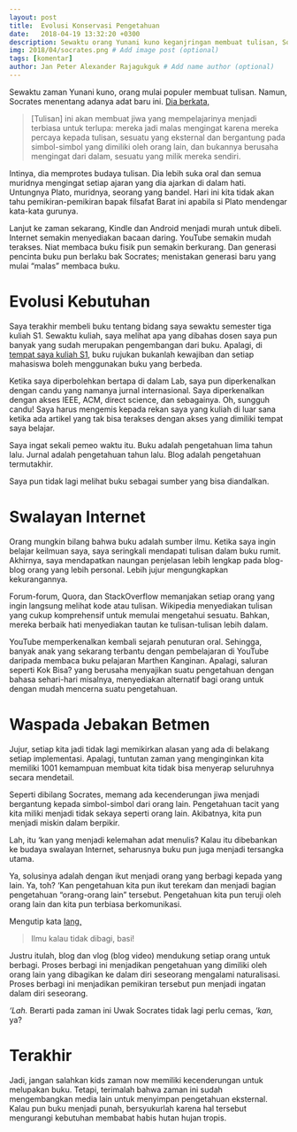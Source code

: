 ```yaml
---
layout: post
title:  Evolusi Konservasi Pengetahuan
date:   2018-04-19 13:32:20 +0300
description: Sewaktu orang Yunani kuno keganjringan membuat tulisan, Socrates menolaknya. # Add post description (optional)
img: 2018/04/socrates.png # Add image post (optional)
tags: [komentar]
author: Jan Peter Alexander Rajagukguk # Add name author (optional)
---
```

Sewaktu zaman Yunani kuno, orang mulai populer membuat tulisan. Namun, Socrates menentang adanya adat baru ini. [Dia berkata,](http://neamathisi.com/literacies/chapter-1-literacies-on-a-human-scale/socrates-on-the-forgetfulness-that-comes-with-writing)

> [Tulisan] ini akan membuat jiwa yang mempelajarinya menjadi terbiasa untuk terlupa: mereka jadi malas mengingat karena mereka percaya kepada tulisan, sesuatu yang eksternal dan bergantung pada simbol-simbol yang dimiliki oleh orang lain, dan bukannya berusaha mengingat dari dalam, sesuatu yang milik mereka sendiri.

Intinya, dia memprotes budaya tulisan. Dia lebih suka oral dan semua muridnya mengingat setiap ajaran yang dia ajarkan di dalam hati. Untungnya Plato, muridnya, seorang yang bandel. Hari ini kita tidak akan tahu pemikiran-pemikiran bapak filsafat Barat ini apabila si Plato mendengar kata-kata gurunya.

Lanjut ke zaman sekarang, Kindle dan Android menjadi murah untuk dibeli. Internet semakin menyediakan bacaan daring. YouTube semakin mudah terakses. Niat membaca buku fisik pun semakin berkurang. Dan generasi pencinta buku pun berlaku bak Socrates; menistakan generasi baru yang mulai “malas” membaca buku.

# Evolusi Kebutuhan

Saya terakhir membeli buku tentang bidang saya sewaktu semester tiga kuliah S1. Sewaktu kuliah, saya melihat apa yang dibahas dosen saya pun banyak yang sudah merupakan pengembangan dari buku. Apalagi, di [tempat saya kuliah S1,](http://www.cs.ui.ac.id/) buku rujukan bukanlah kewajiban dan setiap mahasiswa boleh menggunakan buku yang berbeda.

Ketika saya diperbolehkan bertapa di dalam Lab, saya pun diperkenalkan dengan candu yang namanya jurnal internasional. Saya diperkenalkan dengan akses IEEE, ACM, direct science, dan sebagainya. Oh, sungguh candu! Saya harus mengemis kepada rekan saya yang kuliah di luar sana ketika ada artikel yang tak bisa terakses dengan akses yang dimiliki tempat saya belajar.

Saya ingat sekali pemeo waktu itu. Buku adalah pengetahuan lima tahun lalu. Jurnal adalah pengetahuan tahun lalu. Blog adalah pengetahuan termutakhir.

Saya pun tidak lagi melihat buku sebagai sumber yang bisa diandalkan.

# Swalayan Internet

Orang mungkin bilang bahwa buku adalah sumber ilmu. Ketika saya ingin belajar keilmuan saya, saya seringkali mendapati tulisan dalam buku rumit. Akhirnya, saya mendapatkan naungan penjelasan lebih lengkap pada blog-blog orang yang lebih personal. Lebih jujur mengungkapkan kekurangannya.

Forum-forum, Quora, dan StackOverflow memanjakan setiap orang yang ingin langsung melihat kode atau tulisan. Wikipedia menyediakan tulisan yang cukup komprehensif untuk memulai mengetahui sesuatu. Bahkan, mereka berbaik hati menyediakan tautan ke tulisan-tulisan lebih dalam.

YouTube memperkenalkan kembali sejarah penuturan oral. Sehingga, banyak anak yang sekarang terbantu dengan pembelajaran di YouTube daripada membaca buku pelajaran Marthen Kanginan. Apalagi, saluran seperti Kok Bisa? yang berusaha menyajikan suatu pengetahuan dengan bahasa sehari-hari misalnya, menyediakan alternatif bagi orang untuk dengan mudah mencerna suatu pengetahuan.

# Waspada Jebakan Betmen

Jujur, setiap kita jadi tidak lagi memikirkan alasan yang ada di belakang setiap implementasi. Apalagi, tuntutan zaman yang menginginkan kita memiliki 1001 kemampuan membuat kita tidak bisa menyerap seluruhnya secara mendetail.

Seperti dibilang Socrates, memang ada kecenderungan jiwa menjadi bergantung kepada simbol-simbol dari orang lain. Pengetahuan tacit yang kita miliki menjadi tidak sekaya seperti orang lain. Akibatnya, kita pun menjadi miskin dalam berpikir.

Lah, itu ‘kan yang menjadi kelemahan adat menulis? Kalau itu dibebankan ke budaya swalayan Internet, seharusnya buku pun juga menjadi tersangka utama.

Ya, solusinya adalah dengan ikut menjadi orang yang berbagi kepada yang lain. Ya, toh? ‘Kan pengetahuan kita pun ikut terekam dan menjadi bagian pengetahuan “orang-orang lain” tersebut. Pengetahuan kita pun teruji oleh orang lain dan kita pun terbiasa berkomunikasi.

Mengutip kata [Iang,](https://github.com/fajran)

> Ilmu kalau tidak dibagi, basi!

Justru itulah, blog dan vlog (blog video) mendukung setiap orang untuk berbagi. Proses berbagi ini menjadikan pengetahuan yang dimiliki oleh orang lain yang dibagikan ke dalam diri seseorang mengalami naturalisasi. Proses berbagi ini menjadikan pemikiran tersebut pun menjadi ingatan dalam diri seseorang.

*‘Lah.* Berarti pada zaman ini Uwak Socrates tidak lagi perlu cemas, *‘kan,* ya?

# Terakhir

Jadi, jangan salahkan kids zaman now memiliki kecenderungan untuk melupakan buku. Tetapi, terimalah bahwa zaman ini sudah mengembangkan media lain untuk menyimpan pengetahuan eksternal. Kalau pun buku menjadi punah, bersyukurlah karena hal tersebut mengurangi kebutuhan membabat habis hutan hujan tropis.
